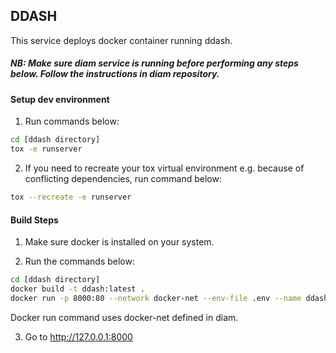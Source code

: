 ## DDASH
This service deploys docker container running ddash.

##### NB: Make sure diam service is running before performing any steps below. Follow the instructions in diam repository.

#### Setup dev environment
1. Run commands below:

```sh
cd [ddash directory]
tox -e runserver
```

2. If you need to recreate your tox virtual environment e.g. because of conflicting dependencies, run command below:

```sh
tox --recreate -e runserver
```

#### Build Steps
1. Make sure docker is installed on your system.

2. Run the commands below:

```sh
cd [ddash directory]
docker build -t ddash:latest .
docker run -p 8000:80 --network docker-net --env-file .env --name ddash.test ddash:latest
```
Docker run command uses docker-net defined in diam.

3. Go to http://127.0.0.1:8000